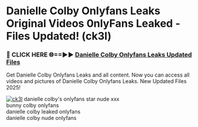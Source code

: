 # Danielle Colby Onlyfans Leaks Original Videos 0nlyFans Leaked - Files Updated! (ck3l)

<h3>🔴 CLICK HERE 🌐==►► <a href="https://best4dudes.click/HH4t6V" rel="nofollow">Danielle Colby Onlyfans Leaks Updated Files</a></h3>

Get Danielle Colby Onlyfans Leaks and all content. Now you can access all videos and pictures of Danielle Colby Onlyfans Leaks. New Updated Files 2025!

[![ck3l](https://github.com/user-attachments/assets/8c521d6e-e6e3-4a75-9320-d58ab9d79d5b)](https://best4dudes.click/HH4t6V)
danielle colby's onlyfans star nude xxx<br>
bunny colby onlyfans<br>
danielle colby leaked onlyfans<br>
danielle colby nude onlyfans